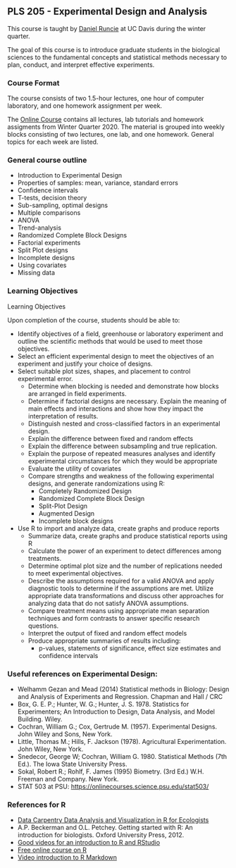 ## PLS 205 - Experimental Design and Analysis

This course is taught by [Daniel Runcie](runcielab.ucdavis.edu) at UC Davis during the winter quarter. 

The goal of this course is to introduce graduate students in the biological sciences to the fundamental concepts and statistical methods necessary to plan, conduct, and interpret effective experiments.

### Course Format
The course consists of two 1.5-hour lectures, one hour of computer laboratory, and one homework assignment per week.  

The [Online Course](Course_content.md) contains all lectures, lab tutorials and homework assigments from Winter Quarter 2020. The material is grouped into weekly blocks consisting of two lectures, one lab, and one homework. General topics for each week are listed.

### General course outline

- Introduction to Experimental Design
- Properties of samples: mean, variance, standard errors
- Confidence intervals
- T-tests, decision theory
- Sub-sampling, optimal designs
- Multiple comparisons
- ANOVA
- Trend-analysis
- Randomized Complete Block Designs
- Factorial experiments
- Split Plot designs
- Incomplete designs
- Using covariates
- Missing data

### Learning Objectives
Learning Objectives

Upon completion of the course, students should be able to:

- Identify objectives of a field, greenhouse or laboratory experiment and outline the scientific methods that would be used to meet those objectives.
- Select an efficient experimental design to meet the objectives of an experiment and justify your choice of designs.
- Select suitable plot sizes, shapes, and placement to control experimental error.
    - Determine when blocking is needed and demonstrate how blocks are arranged in field experiments.
    - Determine if factorial designs are necessary. Explain the meaning of main effects and interactions and show how they impact the interpretation of results.
	- Distinguish nested and cross-classified factors in an experimental design.
	- Explain the difference between fixed and random effects
	- Explain the difference between subsampling and true replication.
	- Explain the purpose of repeated measures analyses and identify experimental circumstances for which they would be appropriate
	- Evaluate the utility of covariates
	- Compare strengths and weakness of the following experimental designs, and generate randomizations using R:
		- Completely Randomized Design
		- Randomized Complete Block Design
		- Split-Plot Design
		- Augmented Design
		- Incomplete block designs
- Use R to import and analyze data, create graphs and produce reports
	- Summarize data, create graphs and produce statistical reports using R
	- Calculate the power of an experiment to detect differences among treatments. 
	- Determine optimal plot size and the number of replications needed to meet experimental objectives.
	- Describe the assumptions required for a valid ANOVA and apply diagnostic tools to determine if the assumptions are met. Utilize appropriate data transformations and discuss other approaches for analyzing data that do not satisfy ANOVA assumptions.
	- Compare treatment means using appropriate mean separation techniques and form contrasts to answer specific research questions.
	- Interpret the output of fixed and random effect models 
	- Produce appropriate summaries of results including:
		- p-values, statements of significance, effect size estimates and confidence intervals

### Useful references on Experimental Design:

- Welhamm Gezan and Mead (2014) Statistical methods in Biology: Design and Analysis of Experiments and Regression. Chapman and Hall / CRC
- Box, G. E. P.; Hunter, W. G.; Hunter, J. S. 1978. Statistics for Experimenters; An Introduction to Design, Data Analysis, and Model Building. Wiley.
- Cochran, William G.; Cox, Gertrude M. (1957).  Experimental Designs. John Wiley and Sons, New York.
- Little, Thomas M.; Hills, F. Jackson (1978).  Agricultural Experimentation. John Wiley, New York.
- Snedecor, George W; Cochran, William G. 1980. Statistical Methods (7th Ed.). The Iowa State University Press.
- Sokal, Robert R.; Rohlf, F. James (1995) Biometry. (3rd Ed.) W.H. Freeman and Company. New York. 
- STAT 503 at PSU: https://onlinecourses.science.psu.edu/stat503/

### References for R

- [Data Carpentry Data Analysis and Visualization in R for Ecologists](https://datacarpentry.org/R-ecology-lesson/index.html)
- A.P. Beckerman and O.L. Petchey.    Getting started with R: An introduction for biologists.   Oxford University Press, 2012.
- [Good videos for an introduction to R and RStudio](https://www.youtube.com/playlist?list=PLqzoL9-eJTNBDdKgJgJzaQcY6OXmsXAHU)
- [Free online course on R](https://www.datacamp.com/courses/free-introduction-to-r)
- [Video introduction to R Markdown](https://www.youtube.com/watch?v=-apyD5f9nwg)



